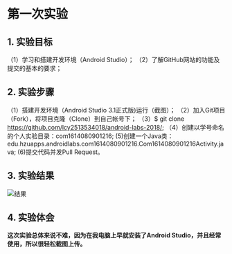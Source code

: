 # 第一次实验 

## 1. 实验目标
（1）学习和搭建开发环境（Android Studio）；
（2）了解GitHub网站的功能及提交的基本的要求；
## 2. 实验步骤
（1）搭建开发环境（Android Studio 3.1正式版)运行（截图）；
（2）加入Git项目（Fork），将项目克隆（Clone）到自己帐号下；
（3）$ git clone https://github.com/lcy2513534018/android-labs-2018/;
（4）创建以学号命名的个人实验目录：com1614080901216;
 (5)创建一个Java类：edu.hzuapps.androidlabs.com1614080901216.Com1614080901216Activity.java;
 (6)提交代码并发Pull Request。

## 3. 实验结果

![结果](https://github.com/lcy2513534018/android-labs-2018/blob/master/Com1614080901216/Com1614080901216.jpg)
## 4. 实验体会

**这次实验总体来说不难，因为在我电脑上早就安装了Android Studio，并且经常使用，所以很轻松截图上传。**
